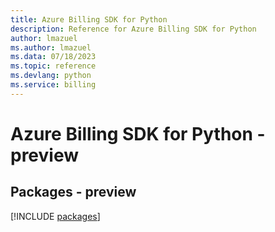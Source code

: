 ```yaml
---
title: Azure Billing SDK for Python
description: Reference for Azure Billing SDK for Python
author: lmazuel
ms.author: lmazuel
ms.data: 07/18/2023
ms.topic: reference
ms.devlang: python
ms.service: billing
---
```

# Azure Billing SDK for Python - preview
## Packages - preview
[!INCLUDE [packages](billing-index.md)]